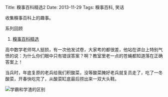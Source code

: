 Title: 糗事百科精选2
Date: 2013-11-29
Tags: 糗事百科, 笑话

[1]: /collection/qiushibaike.html
[2]: /static/images/qiushibaike/xueba.jpg "学霸和学渣的区别"

收集糗事百科上的趣事。

系列回顾

1. [糗事百科精选][1]

高中数学老师骂人挺损，有一次他发试卷，大家考的都很差，他站在讲台上特别气愤的说：为什么你们眼中只有错误答案？啊？教室里老一点的苍蝇都知道落在正确答案上！

当兵时，年底复原的老兵给我们积酸菜，没等酸菜腌好老兵就复员走了，吃了一冬酸菜，开春快吃完了，从酸菜缸底最后捞出来一双大头鞋。

![学霸和学渣的区别][2]

